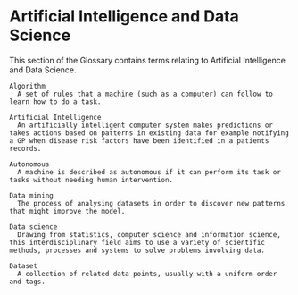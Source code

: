 # Artificial Intelligence and Data Science
This section of the Glossary contains terms relating to Artificial Intelligence and Data Science.

```{glossary}
Algorithm
  A set of rules that a machine (such as a computer) can follow to learn how to do a task.

Artificial Intelligence
  An artificially intelligent computer system makes predictions or takes actions based on patterns in existing data for example notifying a GP when disease risk factors have been identified in a patients records.

Autonomous
  A machine is described as autonomous if it can perform its task or tasks without needing human intervention.

Data mining	
  The process of analysing datasets in order to discover new patterns that might improve the model.

Data science	
  Drawing from statistics, computer science and information science, this interdisciplinary field aims to use a variety of scientific methods, processes and systems to solve problems involving data.

Dataset	
  A collection of related data points, usually with a uniform order and tags.

```